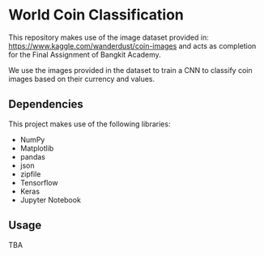 # World Coin Classification

This repository makes use of the image dataset provided in: https://www.kaggle.com/wanderdust/coin-images and acts as completion for the Final Assignment of Bangkit Academy.

We use the images provided in the dataset to train a CNN to classify coin images based on their currency and values.

## Dependencies
This project makes use of the following libraries:
* NumPy
* Matplotlib
* pandas
* json
* zipfile
* Tensorflow
* Keras
* Jupyter Notebook

## Usage
TBA
